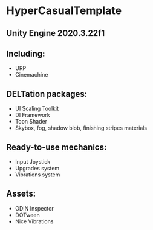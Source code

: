 # HyperCasualTemplate 
## Unity Engine 2020.3.22f1

## Including:
- URP
- Cinemachine

## DELTation packages:
- UI Scaling Toolkit
- DI Framework
- Toon Shader
- Skybox, fog, shadow blob, finishing stripes materials

## Ready-to-use mechanics:
- Input Joystick
- Upgrades system
- Vibrations system

## Assets:
- ODIN Inspector
- DOTween
- Nice Vibrations
